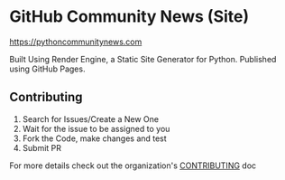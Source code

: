 # GitHub Community News (Site)

<https://pythoncommunitynews.com>

Built Using Render Engine, a Static Site Generator for Python. Published using GitHub Pages.

## Contributing
1. Search for Issues/Create a New One
2. Wait for the issue to be assigned to you
3. Fork the Code, make changes and test
4. Submit PR

For more details check out the organization's [CONTRIBUTING](https://github.com/Python-Community-News/.github/blob/main/CONTRIBUTING.md) doc
